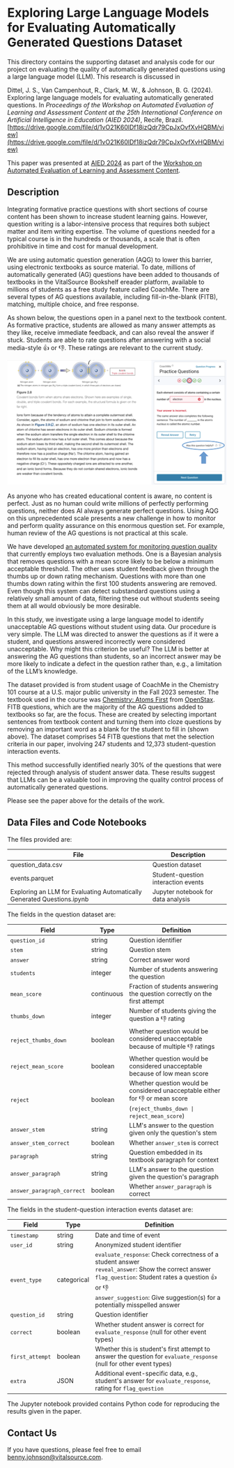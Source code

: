 # Exploring Large Language Models for Evaluating Automatically Generated Questions Dataset

This directory contains the supporting dataset and analysis code for
our project on evaluating the quality of automatically generated
questions using a large language model (LLM). This research is
discussed in

Dittel, J. S., Van Campenhout, R., Clark, M. W., & Johnson,
B. G. (2024). Exploring large language models for evaluating
automatically generated questions. In *Proceedings of the Workshop on
Automated Evaluation of Learning and Assessment Content at the 25th
International Conference on Artificial Intelligence in Education (AIED
2024)*, Recife,
Brazil. [https://drive.google.com/file/d/1vO21K60lDf18izQdr79CpJxOvfXvHQBM/view](https://drive.google.com/file/d/1vO21K60lDf18izQdr79CpJxOvfXvHQBM/view)

This paper was presented at [AIED
2024](https://aied2024.cesar.school/) as part of the [Workshop on
Automated Evaluation of Learning and Assessment
Content](https://sites.google.com/view/eval-lac-2024/program?authuser=0).

## Description

Integrating formative practice questions with short sections of course
content has been shown to increase student learning gains. However,
question writing is a labor-intensive process that requires both
subject matter and item writing expertise. The volume of questions
needed for a typical course is in the hundreds or thousands, a scale
that is often prohibitive in time and cost for manual development.

We are using automatic question generation (AQG) to lower this
barrier, using electronic textbooks as source material. To date,
millions of automatically generated (AG) questions have been added to
thousands of textbooks in the VitalSource Bookshelf ereader platform,
available to millions of students as a free study feature called
CoachMe. There are several types of AG questions available, including
fill-in-the-blank (FITB), matching, multiple choice, and free
response.

As shown below, the questions open in a panel next to the textbook
content. As formative practice, students are allowed as many answer
attempts as they like, receive immediate feedback, and can also reveal
the answer if stuck. Students are able to rate questions after
answering with a social media-style :+1: or :-1:. These ratings are
relevant to the current study.

<p align="center">
<img alt="A FITB formative practice question in a chemistry textbook." src="./CoachMe_screenshot.png"/>
</p>

As anyone who has created educational content is aware, no content is
perfect. Just as no human could write millions of perfectly performing
questions, neither does AI always generate perfect questions. Using
AQG on this unprecedented scale presents a new challenge in how to
monitor and perform quality assurance on this enormous question set.
For example, human review of the AG questions is not practical at this
scale.

We have developed [an automated system for monitoring question
quality](https://link.springer.com/chapter/10.1007/978-3-031-34735-1_22)
that currently employs two evaluation methods. One is a Bayesian
analysis that removes questions with a mean score likely to be below a
minimum acceptable threshold. The other uses student feedback given
through the thumbs up or down rating mechanism. Questions with more
than one thumbs down rating within the first 100 students answering
are removed. Even though this system can detect substandard questions
using a relatively small amount of data, filtering these out without
students seeing them at all would obviously be more desirable.

In this study, we investigate using a large language model to identify
unacceptable AG questions without student using data. Our procedure is
very simple. The LLM was directed to answer the questions as if it
were a student, and questions answered incorrectly were considered
unacceptable. Why might this criterion be useful? The LLM is better at
answering the AG questions than students, so an incorrect answer may
be more likely to indicate a defect in the question rather than, e.g.,
a limitation of the LLM’s knowledge.

The dataset provided is from student usage of CoachMe in the
Chemistry 101 course at a U.S. major public university in the Fall
2023 semester. The textbook used in the course was [Chemistry: Atoms
First](https://openstax.org/details/books/chemistry-atoms-first-2e)
from [OpenStax](https://openstax.org/). FITB questions, which are the
majority of the AG questions added to textbooks so far, are the
focus. These are created by selecting important sentences from
textbook content and turning them into cloze questions by removing an
important word as a blank for the student to fill in (shown
above). The dataset comprises 54 FITB questions that met the
selection criteria in our paper, involving 247 students and 12,373
student-question interaction events.

This method successfully identified nearly 30% of the questions that
were rejected through analysis of student answer data. These results
suggest that LLMs can be a valuable tool in improving the quality
control process of automatically generated questions.

Please see the paper above for the details of the work.

## Data Files and Code Notebooks

The files provided are:

File | Description
-----|------------
question_data.csv | Question dataset
events.parquet | Student-question interaction events
Exploring an LLM for Evaluating Automatically Generated Questions.ipynb | Jupyter notebook for data analysis

The fields in the question dataset are:

Field | Type | Definition
------|------|-----------
`question_id` | string | Question identifier
`stem` | string | Question stem
`answer` | string | Correct answer word
`students` | integer | Number of students answering the question
`mean_score` | continuous | Fraction of students answering the question correctly on the first attempt
`thumbs_down` | integer | Number of students giving the question a :-1: rating
`reject_thumbs_down` | boolean | Whether question would be considered unacceptable because of multiple :-1: ratings
`reject_mean_score` | boolean | Whether question would be considered unacceptable because of low mean score
`reject` | boolean | Whether question would be considered unacceptable either for :-1: or mean score (`reject_thumbs_down \| reject_mean_score`)
`answer_stem` | string | LLM's answer to the question given only the question's stem
`answer_stem_correct` | boolean | Whether `answer_stem` is correct
`paragraph` | string | Question embedded in its textbook paragraph for context
`answer_paragraph` | string | LLM's answer to the question given the question's paragraph
`answer_paragraph_correct` | boolean | Whether `answer_paragraph` is correct

The fields in the student-question interaction events dataset are:

Field | Type | Definition
------|------|-----------
`timestamp` | string | Date and time of event
`user_id` | string | Anonymized student identifier
`event_type` | categorical | `evaluate_response`: Check correctness of a student answer<br>`reveal_answer`: Show the correct answer<br>`flag_question`: Student rates a question :+1: or :-1:<br>`answer_suggestion`: Give suggestion(s) for a potentially misspelled answer
`question_id` | string | Question identifier
`correct` | boolean | Whether student answer is correct for `evaluate_response` (null for other event types)
`first_attempt` | boolean | Whether this is student's first attempt to answer the question for `evaluate_response` (null for other event types)
`extra` | JSON | Additional event-specific data, e.g., student's answer for `evaluate_response`, rating for `flag_question`

The Jupyter notebook provided contains Python code for reproducing the
results given in the paper.

## Contact Us

If you have questions, please feel free to email benny.johnson@vitalsource.com.
